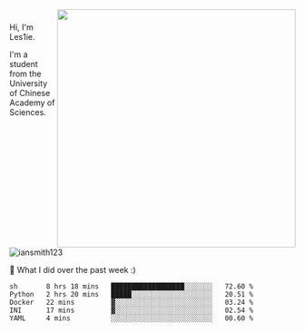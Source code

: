 <img align="right" src="https://github-readme-stats.vercel.app/api?username=iansmith123&show_icons=true&hide_border=true" width="420">

### 
Hi, I'm Les1ie. 

I'm a student from the University of Chinese Academy of Sciences.

<img src="https://komarev.com/ghpvc/?username=iansmith123" alt="iansmith123" />




🔭 What I did over the past week :)
<!--START_SECTION:waka-->
```text
sh       8 hrs 18 mins   ██████████████████░░░░░░░   72.60 % 
Python   2 hrs 20 mins   █████░░░░░░░░░░░░░░░░░░░░   20.51 % 
Docker   22 mins         ▓░░░░░░░░░░░░░░░░░░░░░░░░   03.24 % 
INI      17 mins         ▓░░░░░░░░░░░░░░░░░░░░░░░░   02.54 % 
YAML     4 mins          ░░░░░░░░░░░░░░░░░░░░░░░░░   00.60 % 
```
<!--END_SECTION:waka-->


<!--
**IanSmith123/IanSmith123** is a ✨ _special_ ✨ repository because its `README.md` (this file) appears on your GitHub profile.
<img src="https://github.githubassets.com/images/spinners/octocat-spinner-64.gif">

Here are some ideas to get you started:

- 🔭 I’m currently working on ...
- 🌱 I’m currently learning ...
- 👯 I’m looking to collaborate on ...
- 🤔 I’m looking for help with ...
- 💬 Ask me about ...
- 📫 How to reach me: ...
- 😄 Pronouns: ...
- ⚡ Fun fact: ...
-->
